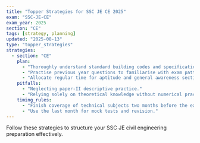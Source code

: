 ```yaml
---
title: "Topper Strategies for SSC JE CE 2025"
exam: "SSC-JE-CE"
exam_year: 2025
section: "CE"
tags: [strategy, planning]
updated: "2025-08-13"
type: "topper_strategies"
strategies:
  - section: "CE"
    plan:
      - "Thoroughly understand standard building codes and specifications."
      - "Practise previous year questions to familiarise with exam patterns."
      - "Allocate regular time for aptitude and general awareness sections."
    pitfalls:
      - "Neglecting paper-II descriptive practice."
      - "Relying solely on theoretical knowledge without numerical practise."
    timing_rules:
      - "Finish coverage of technical subjects two months before the exam."
      - "Use the last month for mock tests and revision."
---
```


Follow these strategies to structure your SSC JE civil engineering preparation effectively.